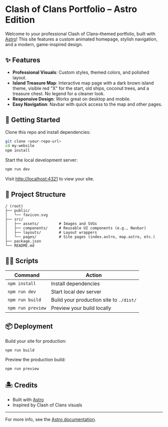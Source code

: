 

# Clash of Clans Portfolio – Astro Edition

Welcome to your professional Clash of Clans–themed portfolio, built with [Astro](https://astro.build/)! This site features a custom animated homepage, stylish navigation, and a modern, game-inspired design.


## ✨ Features

- **Professional Visuals**: Custom styles, themed colors, and polished layout.
- **Island Treasure Map**: Interactive map page with a dark brown island theme, visible red "X" for the start, old ships, coconut trees, and a treasure chest. No legend for a cleaner look.
- **Responsive Design**: Works great on desktop and mobile.
- **Easy Navigation**: Navbar with quick access to the map and other pages.


## 🚀 Getting Started

Clone this repo and install dependencies:

```sh
git clone <your-repo-url>
cd my-website
npm install
```

Start the local development server:

```sh
npm run dev
```

Visit [http://localhost:4321](http://localhost:4321) to view your site.


## 📁 Project Structure

```text
/ (root)
├── public/
│   └── favicon.svg
├── src/
│   ├── assets/         # Images and SVGs
│   ├── components/     # Reusable UI components (e.g., Navbar)
│   ├── layouts/        # Layout wrappers
│   └── pages/          # Site pages (index.astro, map.astro, etc.)
├── package.json
└── README.md
```







## 🧑‍💻 Scripts

| Command           | Action                                    |
|-------------------|-------------------------------------------|
| `npm install`     | Install dependencies                      |
| `npm run dev`     | Start local dev server                    |
| `npm run build`   | Build your production site to `./dist/`   |
| `npm run preview` | Preview your build locally                |


## 📦 Deployment

Build your site for production:

```sh
npm run build
```

Preview the production build:

```sh
npm run preview
```


## 🏝️ Credits

- Built with [Astro](https://astro.build/)
- Inspired by Clash of Clans visuals

---


For more info, see the [Astro documentation](https://docs.astro.build/).
